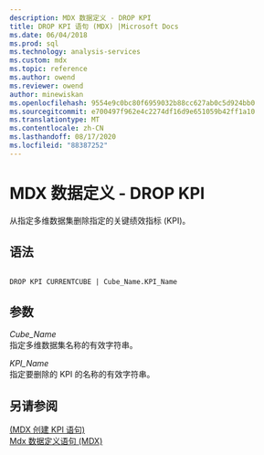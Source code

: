 ```yaml
---
description: MDX 数据定义 - DROP KPI
title: DROP KPI 语句 (MDX) |Microsoft Docs
ms.date: 06/04/2018
ms.prod: sql
ms.technology: analysis-services
ms.custom: mdx
ms.topic: reference
ms.author: owend
ms.reviewer: owend
author: minewiskan
ms.openlocfilehash: 9554e9c0bc80f6959032b88cc627ab0c5d924bb0
ms.sourcegitcommit: e700497f962e4c2274df16d9e651059b42ff1a10
ms.translationtype: MT
ms.contentlocale: zh-CN
ms.lasthandoff: 08/17/2020
ms.locfileid: "88387252"
---
```

# <a name="mdx-data-definition---drop-kpi"></a>MDX 数据定义 - DROP KPI


  从指定多维数据集删除指定的关键绩效指标 (KPI)。  
  
## <a name="syntax"></a>语法  
  
```  
  
DROP KPI CURRENTCUBE | Cube_Name.KPI_Name   
```  
  
## <a name="arguments"></a>参数  
 *Cube_Name*  
 指定多维数据集名称的有效字符串。  
  
 *KPI_Name*  
 指定要删除的 KPI 的名称的有效字符串。  
  
## <a name="see-also"></a>另请参阅  
 [&#40;MDX 创建 KPI 语句&#41;](../mdx/mdx-data-definition-create-kpi.md)   
 [Mdx 数据定义语句 &#40;MDX&#41;](../mdx/mdx-data-definition-statements-mdx.md)  
  
  
